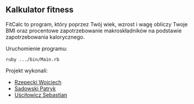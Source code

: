 ## Kalkulator fitness

FitCalc to program, który poprzez Twój wiek, wzrost i wagę obliczy Twoje BMI oraz procentowe zapotrzebowanie makroskładników na podstawie zapotrzebowania kalorycznego.

Uruchomienie programu:
```
ruby .../bin/Main.rb
```

Projekt wykonali:
- [Rzepecki Wojciech](https://github.com/wojtasss)
- [Sadowski Patryk](https://github.com/psadowski)
- [Uściłowicz Sebastian](https://github.com/suscilowicz)
